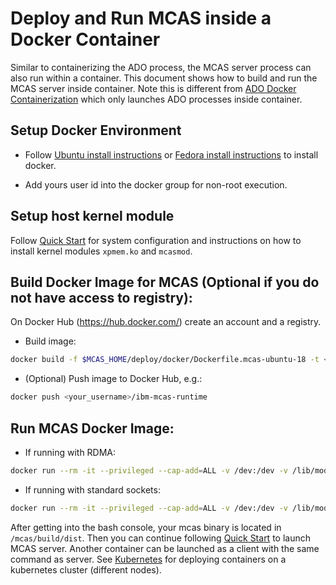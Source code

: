 # Deploy and Run MCAS inside a Docker Container

Similar to containerizing the ADO process, the MCAS server process can
also run within a container. This document shows how to build and run
the MCAS server inside container. Note this is different from [ADO Docker Containerization](./ado-docker.md) which only launches ADO processes inside container.

## Setup Docker Environment
- Follow [Ubuntu install instructions](https://docs.docker.com/install/linux/docker-ce/ubuntu/) 
or [Fedora install instructions](https://docs.docker.com/engine/install/fedora/) to install docker.

- Add yours user id into the docker group for non-root execution.

## Setup host kernel module
Follow [Quick Start](./quick_start.md) for system configuration and instructions on how to install kernel modules ```xpmem.ko``` and ```mcasmod```.

## Build Docker Image for MCAS (Optional if you do not have access to registry):

On Docker Hub (https://hub.docker.com/) create an account and a registry.

- Build image:
```bash
docker build -f $MCAS_HOME/deploy/docker/Dockerfile.mcas-ubuntu-18 -t <your-docker-username>/ibm-mcas-runtime .
  ```

- (Optional) Push image to Docker Hub, e.g.:
```bash
docker push <your_username>/ibm-mcas-runtime
```

## Run MCAS Docker Image:
- If running with RDMA:
```bash
docker run --rm -it --privileged --cap-add=ALL -v /dev:/dev -v /lib/modules:/lib/modules --net=host --device=/dev/infiniband/uverbs0 --device=/dev/infiniband/rdma_cm --ulimit memlock=-1 <your-docker-username</ibm-mcas-runtime bash
```

- If running with standard sockets:
```bash
docker run --rm -it --privileged --cap-add=ALL -v /dev:/dev -v /lib/modules:/lib/modules --ulimit memlock=-1 res-mcas-docker-local.artifactory.swg-devops.com/mcas:latest bash
```

After getting into the bash console, your mcas binary is located in
```/mcas/build/dist```. Then you can continue following [Quick
Start](./quick_start.md) to launch MCAS server. Another container can
be launched as a client with the same command as server. See
[Kubernetes](./kubernetes.md) for deploying containers on a kubernetes
cluster (different nodes).


